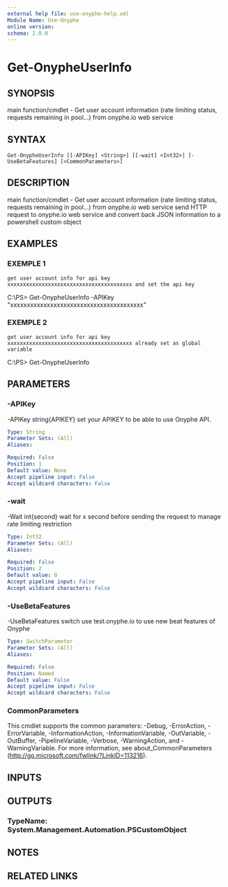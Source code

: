 ```yaml
---
external help file: use-onyphe-help.xml
Module Name: Use-Onyphe
online version:
schema: 2.0.0
---
```


# Get-OnypheUserInfo

## SYNOPSIS
main function/cmdlet - Get user account information (rate limiting status, requests remaining in pool...) from onyphe.io web service

## SYNTAX

```
Get-OnypheUserInfo [[-APIKey] <String>] [[-wait] <Int32>] [-UseBetaFeatures] [<CommonParameters>]
```

## DESCRIPTION
main function/cmdlet - Get user account information (rate limiting status, requests remaining in pool...) from onyphe.io web service
send HTTP request to onyphe.io web service and convert back JSON information to a powershell custom object

## EXAMPLES

### EXEMPLE 1
```
get user account info for api key xxxxxxxxxxxxxxxxxxxxxxxxxxxxxxxxxxxxxxxx and set the api key
```

C:\PS\> Get-OnypheUserInfo -APIKey "xxxxxxxxxxxxxxxxxxxxxxxxxxxxxxxxxxxxxxxx"

### EXEMPLE 2
```
get user account info for api key xxxxxxxxxxxxxxxxxxxxxxxxxxxxxxxxxxxxxxxx already set as global variable
```

C:\PS\> Get-OnypheUserInfo

## PARAMETERS

### -APIKey
-APIKey string{APIKEY}
set your APIKEY to be able to use Onyphe API.

```yaml
Type: String
Parameter Sets: (All)
Aliases:

Required: False
Position: 1
Default value: None
Accept pipeline input: False
Accept wildcard characters: False
```

### -wait
-Wait int{second}
wait for x second before sending the request to manage rate limiting restriction

```yaml
Type: Int32
Parameter Sets: (All)
Aliases:

Required: False
Position: 2
Default value: 0
Accept pipeline input: False
Accept wildcard characters: False
```

### -UseBetaFeatures
-UseBetaFeatures switch
use test.onyphe.io to use new beat features of Onyphe

```yaml
Type: SwitchParameter
Parameter Sets: (All)
Aliases:

Required: False
Position: Named
Default value: False
Accept pipeline input: False
Accept wildcard characters: False
```

### CommonParameters
This cmdlet supports the common parameters: -Debug, -ErrorAction, -ErrorVariable, -InformationAction, -InformationVariable, -OutVariable, -OutBuffer, -PipelineVariable, -Verbose, -WarningAction, and -WarningVariable.
For more information, see about_CommonParameters (http://go.microsoft.com/fwlink/?LinkID=113216).

## INPUTS

## OUTPUTS

### TypeName: System.Management.Automation.PSCustomObject
## NOTES

## RELATED LINKS
